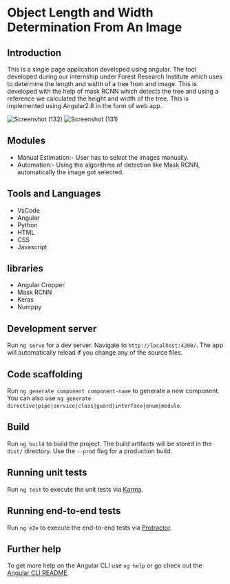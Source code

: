 # Object Length and Width Determination From An Image

## Introduction

This is a single page application developed using angular. The tool developed during our internship under Forest Research Institute which uses to determine the length and width of a tree from and image. This is developed with the help of mask RCNN which detects the tree and using a reference we calculated the height and width of the tree. This is implemented using Angular2.8 in the form of web app.

![Screenshot (132)](https://user-images.githubusercontent.com/48233397/93010500-d67d4200-f5aa-11ea-9591-46b31dbad7ff.png)
![Screenshot (131)](https://user-images.githubusercontent.com/48233397/93010654-80a99980-f5ac-11ea-85b7-b8f02ef7250d.png)


## Modules
* Manual Estimation:- User has to select the images manually.
* Automation:- Using the algorithms of detection like Mask RCNN, automatically the image got selected.

## Tools and Languages
* VsCode
* Angular
* Python 
* HTML
* CSS
* Javascript

## libraries
* Angular Cropper
* Mask RCNN
* Keras
* Numppy


## Development server

Run `ng serve` for a dev server. Navigate to `http://localhost:4200/`. The app will automatically reload if you change any of the source files.

## Code scaffolding

Run `ng generate component component-name` to generate a new component. You can also use `ng generate directive|pipe|service|class|guard|interface|enum|module`.

## Build

Run `ng build` to build the project. The build artifacts will be stored in the `dist/` directory. Use the `--prod` flag for a production build.

## Running unit tests

Run `ng test` to execute the unit tests via [Karma](https://karma-runner.github.io).

## Running end-to-end tests

Run `ng e2e` to execute the end-to-end tests via [Protractor](http://www.protractortest.org/).

## Further help

To get more help on the Angular CLI use `ng help` or go check out the [Angular CLI README](https://github.com/angular/angular-cli/blob/master/README.md).
